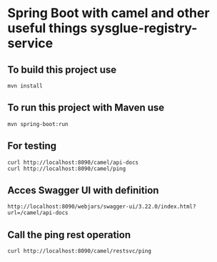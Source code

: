 # Spring Boot with camel and other useful things sysglue-registry-service 

## To build this project use

```
mvn install
```

## To run this project with Maven use

```
mvn spring-boot:run
```


## For testing

```
curl http://localhost:8090/camel/api-docs
curl http://localhost:8090/camel/ping
```


## Acces Swagger UI with definition

```
http://localhost:8090/webjars/swagger-ui/3.22.0/index.html?url=/camel/api-docs
```

## Call the ping rest operation
```
curl http://localhost:8090/camel/restsvc/ping
```